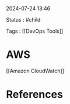 
2024-07-24 13:46

Status : #child 

Tags : [[DevOps Tools]]

# AWS

[[Amazon CloudWatch]]



# References